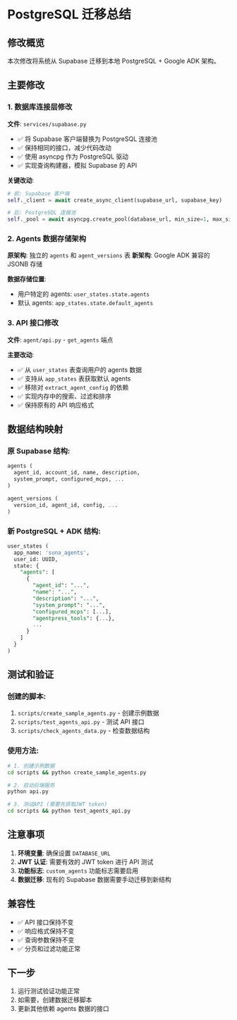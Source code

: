 # PostgreSQL 迁移总结

## 修改概览

本次修改将系统从 Supabase 迁移到本地 PostgreSQL + Google ADK 架构。

## 主要修改

### 1. 数据库连接层修改

**文件**: `services/supabase.py`

- ✅ 将 Supabase 客户端替换为 PostgreSQL 连接池
- ✅ 保持相同的接口，减少代码改动
- ✅ 使用 asyncpg 作为 PostgreSQL 驱动
- ✅ 实现查询构建器，模拟 Supabase 的 API

**关键改动**:
```python
# 前: Supabase 客户端
self._client = await create_async_client(supabase_url, supabase_key)

# 后: PostgreSQL 连接池  
self._pool = await asyncpg.create_pool(database_url, min_size=1, max_size=10)
```

### 2. Agents 数据存储架构

**原架构**: 独立的 `agents` 和 `agent_versions` 表
**新架构**: Google ADK 兼容的 JSONB 存储

**数据存储位置**:
- 用户特定的 agents: `user_states.state.agents`
- 默认 agents: `app_states.state.default_agents`

### 3. API 接口修改

**文件**: `agent/api.py` - `get_agents` 端点

**主要改动**:
- ✅ 从 `user_states` 表查询用户的 agents 数据
- ✅ 支持从 `app_states` 表获取默认 agents
- ✅ 移除对 `extract_agent_config` 的依赖
- ✅ 实现内存中的搜索、过滤和排序
- ✅ 保持原有的 API 响应格式

## 数据结构映射

### 原 Supabase 结构:
```sql
agents (
  agent_id, account_id, name, description, 
  system_prompt, configured_mcps, ...
)

agent_versions (
  version_id, agent_id, config, ...
)
```

### 新 PostgreSQL + ADK 结构:
```sql
user_states (
  app_name: 'suna_agents',
  user_id: UUID,
  state: {
    "agents": [
      {
        "agent_id": "...",
        "name": "...", 
        "description": "...",
        "system_prompt": "...",
        "configured_mcps": [...],
        "agentpress_tools": {...},
        ...
      }
    ]
  }
)
```

## 测试和验证

### 创建的脚本:
1. `scripts/create_sample_agents.py` - 创建示例数据
2. `scripts/test_agents_api.py` - 测试 API 接口
3. `scripts/check_agents_data.py` - 检查数据结构

### 使用方法:
```bash
# 1. 创建示例数据
cd scripts && python create_sample_agents.py

# 2. 启动后端服务
python api.py

# 3. 测试API (需要先获取JWT token)
cd scripts && python test_agents_api.py
```

## 注意事项

1. **环境变量**: 确保设置 `DATABASE_URL`
2. **JWT 认证**: 需要有效的 JWT token 进行 API 测试
3. **功能标志**: `custom_agents` 功能标志需要启用
4. **数据迁移**: 现有的 Supabase 数据需要手动迁移到新结构

## 兼容性

- ✅ API 接口保持不变
- ✅ 响应格式保持不变  
- ✅ 查询参数保持不变
- ✅ 分页和过滤功能正常

## 下一步

1. 运行测试验证功能正常
2. 如需要，创建数据迁移脚本
3. 更新其他依赖 agents 数据的接口 